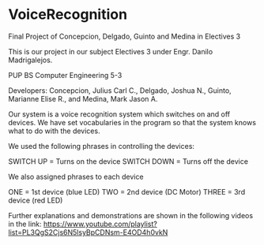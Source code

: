 # VoiceRecognition
Final Project of Concepcion, Delgado, Guinto and Medina in Electives 3

This is our project in our subject Electives 3 under Engr. Danilo Madrigalejos.

PUP BS Computer Engineering 5-3

Developers:
Concepcion, Julius Carl C.,
Delgado, Joshua N.,
Guinto, Marianne Elise R., and
Medina, Mark Jason A.

Our system is a voice recognition system which switches on and off devices. We have set vocabularies in the program so that the system knows what to do with the devices.

We used the following phrases in controlling the devices:

SWITCH UP = Turns on the device
SWITCH DOWN = Turns off the device

We also assigned phrases to each device

ONE = 1st device (blue LED)
TWO = 2nd device (DC Motor)
THREE = 3rd device (red LED)


Further explanations and demonstrations are shown in the following videos in the link:
https://www.youtube.com/playlist?list=PL3QgS2Cjs6N5lsyBpCDNsm-E4OD4h0vkN


